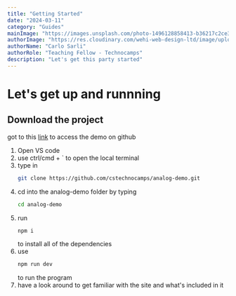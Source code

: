 ```yaml
---
title: "Getting Started" 
date: "2024-03-11"
category: "Guides"
mainImage: "https://images.unsplash.com/photo-1496128858413-b36217c2ce36?ixlib=rb-4.0.3&ixid=MnwxMjA3fDB8MHxwaG90by1wYWdlfHx8fGVufDB8fHx8&auto=format&fit=crop&w=3603&q=80"
authorImage: "https://res.cloudinary.com/wehi-web-design-ltd/image/upload/v1698242293/carlosarli.com/photo/image0.jpg"
authorName: "Carlo Sarli"
authorRole: "Teaching Fellow - Technocamps"
description: "Let's get this party started"
---
```


# Let's get up and runnning

## Download the project
got to this [link](https://github.com/cstechnocamps/analog-demo) to access the demo on github

1. Open VS code 
2. use ctrl/cmd + ` to open the local terminal
3. type in 
    ```bash
    git clone https://github.com/cstechnocamps/analog-demo.git
    ```
4. cd into the analog-demo folder by typing 
    ```bash
    cd analog-demo
    ```
5. run 
    ```bash
    npm i 
    ```
    to install all of the dependencies
6. use 
    ```bash
    npm run dev
    ```
    to run the program
7. have a look around to get familiar with the site and what's included in it
